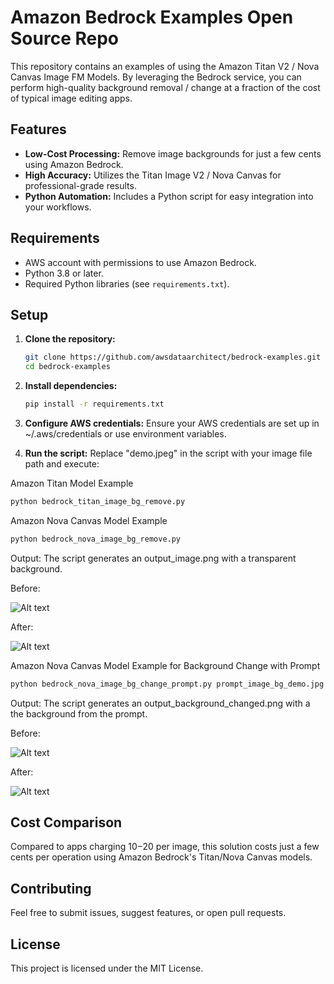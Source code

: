 # Amazon Bedrock Examples Open Source Repo

This repository contains an examples of using the Amazon Titan V2 / Nova Canvas Image FM Models. By leveraging the Bedrock service, you can perform high-quality background removal / change at a fraction of the cost of typical image editing apps.

## Features

- **Low-Cost Processing:** Remove image backgrounds for just a few cents using Amazon Bedrock.
- **High Accuracy:** Utilizes the Titan Image V2 / Nova Canvas for professional-grade results.
- **Python Automation:** Includes a Python script for easy integration into your workflows.

## Requirements

- AWS account with permissions to use Amazon Bedrock.
- Python 3.8 or later.
- Required Python libraries (see `requirements.txt`).

## Setup

1. **Clone the repository:**
   ```bash
   git clone https://github.com/awsdataarchitect/bedrock-examples.git
   cd bedrock-examples
2. **Install dependencies:**
   ```bash
   pip install -r requirements.txt
3. **Configure AWS credentials:** Ensure your AWS credentials are set up in ~/.aws/credentials or use environment variables.

4. **Run the script:** Replace "demo.jpeg" in the script with your image file path and execute:

Amazon Titan Model Example
   ```bash
   python bedrock_titan_image_bg_remove.py
   ```
Amazon Nova Canvas Model Example
   ```bash
   python bedrock_nova_image_bg_remove.py
   ```
Output: The script generates an output_image.png with a transparent background.

Before: 


![Alt text](./demo2.jpeg?raw=true "Input Image)")

After:

![Alt text](./output_image.png?raw=true "Output Image after BG Removal)")


Amazon Nova Canvas Model Example for Background Change with Prompt
   ```bash
   python bedrock_nova_image_bg_change_prompt.py prompt_image_bg_demo.jpg "scenic beach sunset palm trees"
   ```
Output: The script generates an output_background_changed.png with a the background from the prompt.

Before: 


![Alt text](./prompt_image_bg_demo.jpg?raw=true "Input Image)")

After:

![Alt text](./output_background_changed.png?raw=true "Output Image after BG change)")

## Cost Comparison

Compared to apps charging $10-$20 per image, this solution costs just a few cents per operation using Amazon Bedrock's Titan/Nova Canvas models.

## Contributing

Feel free to submit issues, suggest features, or open pull requests.

## License

This project is licensed under the MIT License.